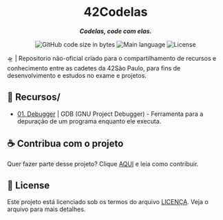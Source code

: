 <h1 align="center">
 42Codelas
</h1>

<p align="center">
	<b><i>Codelas, code com elas. </i></b><br>
</p>

<p align="center">
	<img alt="GitHub code size in bytes" src="https://img.shields.io/github/languages/code-size/mewmewdevart/42Codelas?color=5fa1e7" />
	<img alt="Main language" src="https://img.shields.io/github/languages/top/mewmewdevart/42Codelas?color=5fa1e7"/>
	<img alt="License" src="https://img.shields.io/github/license/mewmewdevart/42Codelas?color=5fa1e7"/>
</p>

🛸 | Repositorio não-oficial criado para o compartilhamento de recursos e conhecimento entre as cadetes da 42São Paulo, para fins de desenvolvimento e estudos no exame e projetos.

## 📁 Recursos/
- [01. Debugger](https://github.com/mewmewdevart/42Codelas/tree/main/Debugger) | GDB (GNU Project Debugger) - Ferramenta para a depuração de um programa enquanto ele executa.

## ☕ Contribua com o projeto
Quer fazer parte desse projeto? Clique [AQUI](CONTRIBUTING.md) e leia como contribuir.<br>

## 📜  License
Este projeto está licenciado sob os termos do arquivo [LICENÇA](https://github.com/mewmewdevart/so_long/blob/main/LICENSE). Veja o arquivo para mais detalhes.<br>
